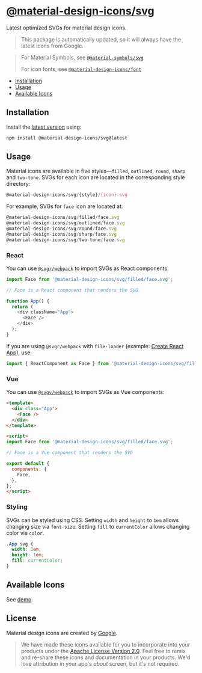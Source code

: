 # [@material-design-icons/svg](https://github.com/marella/material-design-icons/tree/main/svg)

Latest optimized SVGs for material design icons.

> This package is automatically updated, so it will always have the latest icons from Google.

> For Material Symbols, see [`@material-symbols/svg`](https://www.npmjs.com/package/@material-symbols/svg)
>
> For icon fonts, see [`@material-design-icons/font`](https://www.npmjs.com/package/@material-design-icons/font)

- [Installation](#installation)
- [Usage](#usage)
- [Available Icons](#available-icons)

## Installation

Install the [latest version][releases] using:

```sh
npm install @material-design-icons/svg@latest
```

## Usage

Material icons are available in five styles&mdash;`filled`, `outlined`, `round`, `sharp` and `two-tone`. SVGs for each icon are located in the corresponding style directory:

```js
@material-design-icons/svg/{style}/{icon}.svg
```

For example, SVGs for `face` icon are located at:

```js
@material-design-icons/svg/filled/face.svg
@material-design-icons/svg/outlined/face.svg
@material-design-icons/svg/round/face.svg
@material-design-icons/svg/sharp/face.svg
@material-design-icons/svg/two-tone/face.svg
```

### React

You can use [`@svgr/webpack`](https://www.npmjs.com/package/@svgr/webpack) to import SVGs as React components:

```js
import Face from '@material-design-icons/svg/filled/face.svg';

// Face is a React component that renders the SVG

function App() {
  return (
    <div className="App">
      <Face />
    </div>
  );
}
```

If you are using `@svgr/webpack` with `file-loader` (example: [Create React App](https://create-react-app.dev/docs/adding-images-fonts-and-files/#adding-svgs)), use:

```js
import { ReactComponent as Face } from '@material-design-icons/svg/filled/face.svg';
```

### Vue

You can use [`@svgv/webpack`](https://www.npmjs.com/package/@svgv/webpack) to import SVGs as Vue components:

```html
<template>
  <div class="App">
    <Face />
  </div>
</template>

<script>
import Face from '@material-design-icons/svg/filled/face.svg';

// Face is a Vue component that renders the SVG

export default {
  components: {
    Face,
  },
};
</script>
```

### Styling

SVGs can be styled using CSS. Setting `width` and `height` to `1em` allows changing size via `font-size`. Setting `fill` to `currentColor` allows changing color via `color`.

```css
.App svg {
  width: 1em;
  height: 1em;
  fill: currentColor;
}
```

## Available Icons

See [demo].

## License

Material design icons are created by [Google](https://github.com/google/material-design-icons#license).

> We have made these icons available for you to incorporate into your products under the [Apache License Version 2.0][license]. Feel free to remix and re-share these icons and documentation in your products.
We'd love attribution in your app's *about* screen, but it's not required.

[releases]: https://github.com/marella/material-design-icons/releases
[license]: https://github.com/marella/material-design-icons/blob/main/svg/LICENSE
[demo]: https://marella.github.io/material-design-icons/demo/svg/
